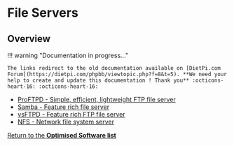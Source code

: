 # File Servers

## Overview

!!! warning "Documentation in progress..."

    The links redirect to the old documentation available on [DietPi.com Forum](https://dietpi.com/phpbb/viewtopic.php?f=8&t=5). **We need your help to create and update this documentation ! Thank you** :octicons-heart-16: :octicons-heart-16:

- [ProFTPD - Simple, efficient, lightweight FTP file server](https://dietpi.com/phpbb/viewtopic.php?p=55#p55)
- [Samba - Feature rich file server](https://dietpi.com/phpbb/viewtopic.php?p=56#p56)
- [vsFTPD - Feature rich FTP file server](https://dietpi.com/phpbb/viewtopic.php?p=2820#p2820)
- [NFS - Network file system server](https://dietpi.com/phpbb/viewtopic.php?p=2821#p2821)

[Return to the **Optimised Software list**](../../dietpi_optimised_software)

